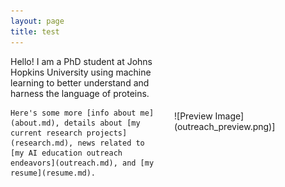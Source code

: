 ```yaml
---
layout: page
title: test
---
```


<div style="display: flex; align-items: center;">
  <div style="flex: 1;">
    Hello! I am a PhD student at Johns Hopkins University using machine learning to better understand and harness the language of proteins.
    
    Here's some more [info about me](about.md), details about [my current research projects](research.md), news related to [my AI education outreach endeavors](outreach.md), and [my resume](resume.md).
  </div>
  <div style="flex: 1; padding-left: 20px;">
    ![Preview Image](outreach_preview.png)]
  </div>
</div>
